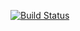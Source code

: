 [![Build Status](https://ci.consulo.io/view/consulo/job/consulo-fenom/badge/icon)](https://ci.consulo.io/view/consulo/job/consulo-fenom/)